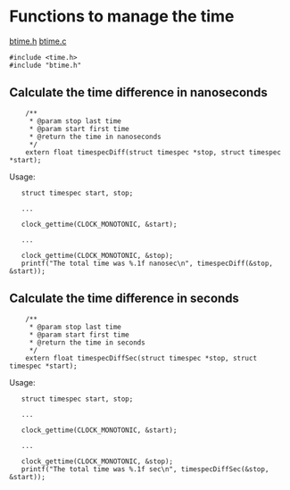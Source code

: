 # Functions to manage the time #

[btime.h](https://bioc.googlecode.com/svn/trunk/bioc/include/btime.h)  [btime.c](https://bioc.googlecode.com/svn/trunk/bioc/src/btime.c)

```
#include <time.h>
#include "btime.h"
```

## Calculate the time difference in nanoseconds ##

```
    /**
     * @param stop last time 
     * @param start first time
     * @return the time in nanoseconds
     */
    extern float timespecDiff(struct timespec *stop, struct timespec *start);
```

Usage:

```
   struct timespec start, stop;

   ...

   clock_gettime(CLOCK_MONOTONIC, &start);

   ...

   clock_gettime(CLOCK_MONOTONIC, &stop);
   printf("The total time was %.1f nanosec\n", timespecDiff(&stop, &start));
```

## Calculate the time difference in seconds ##

```
    /**
     * @param stop last time 
     * @param start first time
     * @return the time in seconds
     */
    extern float timespecDiffSec(struct timespec *stop, struct timespec *start);
```

Usage:

```
   struct timespec start, stop;

   ...

   clock_gettime(CLOCK_MONOTONIC, &start);

   ...

   clock_gettime(CLOCK_MONOTONIC, &stop);
   printf("The total time was %.1f sec\n", timespecDiffSec(&stop, &start));
```